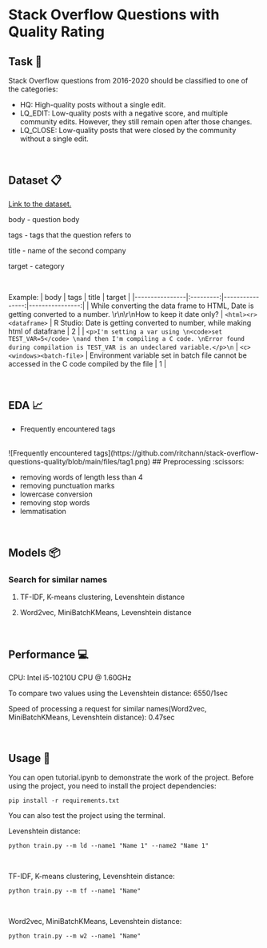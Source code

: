 # Stack Overflow Questions with Quality Rating

## Task :pushpin:
Stack Overflow questions from 2016-2020 should be classified to one of the categories:
+ HQ: High-quality posts without a single edit.
+ LQ_EDIT: Low-quality posts with a negative score, and multiple community edits. However, they still remain open after those changes.
+ LQ_CLOSE: Low-quality posts that were closed by the community without a single edit.

<br/>

## Dataset :clipboard:
[Link to the dataset.](https://drive.google.com/drive/folders/1WyicJDvV0_d9y32WE9bRiVU95X1kOLwY?usp=share_link)

body - question body

tags - tags that the question refers to

title - name of the second company

target - category

<br/>

Example:
| body | tags | title |  target |
|----------------|:---------:|----------------:|----------------:|
| While converting the data frame to HTML, Date is getting converted to a number. \r\n\r\nHow to keep it date only? | `<html><r><dataframe>` | R Studio: Date is getting converted to number, while making html of datafrane | 2 |
| `<p>I'm setting a var using \n<code>set TEST_VAR=5</code> \nand then I'm compiling a C code. \nError found during compilation is TEST_VAR is an undeclared variable.</p>\n` | `<c><windows><batch-file>` | Environment variable set in batch file cannot be accessed in the C code compiled by the file | 1 |

<br/>

## EDA :chart_with_upwards_trend:

- Frequently encountered tags
<br/>
![Frequently encountered tags](https://github.com/ritchann/stack-overflow-questions-quality/blob/main/files/tag1.png)
## Preprocessing :scissors:

- removing words of length less than 4
- removing punctuation marks
- lowercase conversion
- removing stop words
- lemmatisation

<br/>

## Models :package:

### Search for similar names
1. TF-IDF, K-means clustering, Levenshtein distance

2. Word2vec, MiniBatchKMeans, Levenshtein distance

<br/>

## Performance :computer: 

CPU: Intel i5-10210U CPU @ 1.60GHz


To compare two values using the Levenshtein distance: 6550/1sec

Speed of processing a request for similar names(Word2vec, MiniBatchKMeans, Levenshtein distance): 0.47sec

<br/>

## Usage :information_desk_person:

You can open tutorial.ipynb to demonstrate the work of the project. Before using the project, you need to install the project dependencies:


```
pip install -r requirements.txt 
```

You can also test the project using the terminal.
<br/>

Levenshtein distance:
```
python train.py --m ld --name1 "Name 1" --name2 "Name 1" 
```
<br/>

TF-IDF, K-means clustering, Levenshtein distance:
```
python train.py --m tf --name1 "Name" 
```
<br/>

Word2vec, MiniBatchKMeans, Levenshtein distance:
```
python train.py --m w2 --name1 "Name"
```

